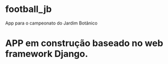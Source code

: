 # football_jb
App para o campeonato do Jardim Botânico


# APP em construção baseado no web framework Django. 
